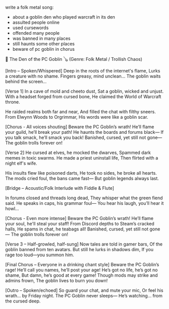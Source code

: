 
write a folk metal song:
 - about a goblin den who played warcraft in its den
 - assulted people online
 - used cursewords
 - offended many people
 - was banned in many places
 - still haunts some other places
 - beware of pc goblin in chorus

🎸 The Den of the PC Goblin 🪕
(Genre: Folk Metal / Trollish Chaos)

[Intro – Spoken/Whispered]
Deep in the roots of the internet's flame,
Lurks a creature with no shame.
Fingers greasy, mind unclean...
The goblin waits behind the screen...

[Verse 1]
In a cave of mold and cheeto dust,
Sat a goblin, wicked and unjust.
With a headset forged from cursed bone,
He claimed the World of Warcraft throne.

He raided realms both far and near,
And filled the chat with filthy sneers.
From Elwynn Woods to Orgrimmar,
His words were like a goblin scar.

[Chorus - All voices shouting]
Beware the PC Goblin’s wrath!
He’ll flame your guild, he’ll break your path!
He haunts the boards and forums black—
If you talk smack, he’ll smack you back!
Banished, cursed, yet still not gone—
The goblin trolls forever on!

[Verse 2]
He cursed at elves, he mocked the dwarves,
Spammed dark memes in toxic swarms.
He made a priest uninstall life,
Then flirted with a night elf's wife.

His insults flew like poisoned darts,
He took no sides, he broke all hearts.
The mods cried foul, the bans came fast—
But goblin legends always last.

[Bridge – Acoustic/Folk Interlude with Fiddle & Flute]

In forums closed and threads long dead,
They whisper what the green fiend said.
He speaks in caps, his grammar foul—
You hear his laugh, you’ll hear it howl...

[Chorus - Even more intense]
Beware the PC Goblin’s wrath!
He’ll flame your soul, he'll steal your staff!
From Discord depths to Steam’s cracked halls,
He spams in chat, he teabags all!
Banished, cursed, yet still not gone—
The goblin trolls forever on!

[Verse 3 – Half-growled, half-sung]
Now tales are told in gamer bars,
Of the goblin banned from ten avatars.
But still he lurks in shadows dim,
If you rage too loud—you summon him.

[Final Chorus – Everyone in a drinking chant style]
Beware the PC Goblin’s rage!
He’ll call you names, he’ll post your age!
He’s got no life, he’s got no shame,
But damn, he’s good at every game!
Though mods may strike and admins frown,
The goblin lives to burn you down!

[Outro – Spoken/echoed]
So guard your chat, and mute your mic,
Or feel his wrath... by Friday night.
The PC Goblin never sleeps—
He’s watching... from the cursed deep.
